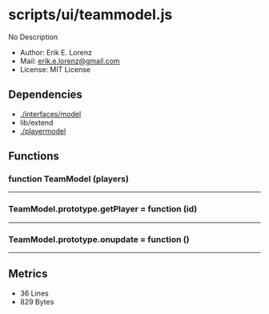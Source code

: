 # scripts/ui/teammodel.js


No Description

* Author: Erik E. Lorenz 
* Mail: <erik.e.lorenz@gmail.com>
* License: MIT License


## Dependencies

* <a href="./interfaces/model.html">./interfaces/model</a>
* lib/extend
* <a href="./playermodel.html">./playermodel</a>

## Functions

###   function TeamModel (players)

---

###   TeamModel.prototype.getPlayer = function (id)

---

###   TeamModel.prototype.onupdate = function ()

---

## Metrics

* 36 Lines
* 829 Bytes

